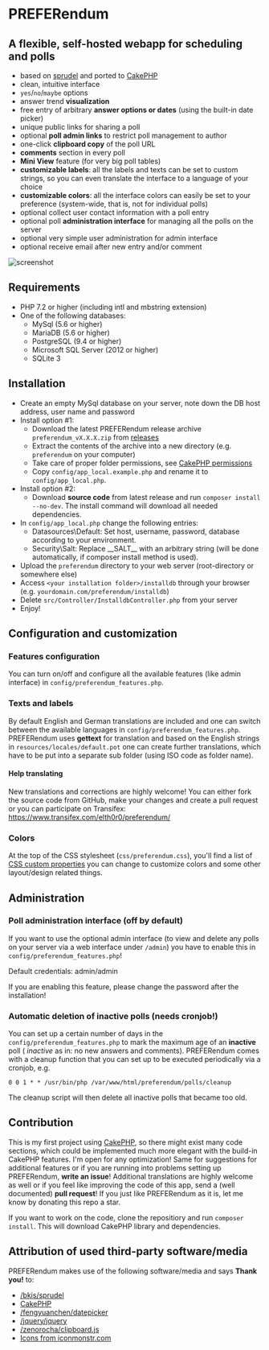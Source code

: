 # PREFERendum
## A flexible, self-hosted webapp for scheduling and polls

- based on [sprudel](https://github.com/bkis/sprudel) and ported to [CakePHP](https://github.com/cakephp/cakephp)
- clean, intuitive interface
- `yes`/`no`/`maybe` options
- answer trend **visualization**
- free entry of arbitrary **answer options or dates** (using the built-in date picker)
- unique public links for sharing a poll
- optional **poll admin links** to restrict poll management to author
- one-click **clipboard copy** of the poll URL
- **comments** section in every poll
- **Mini View** feature (for very big poll tables)
- **customizable labels**: all the labels and texts can be set to custom strings, so you can even translate the interface to a language of your choice
- **customizable colors**: all the interface colors can easily be set to your preference (system-wide, that is, not for individual polls)
- optional collect user contact information with a poll entry
- optional poll **administration interface** for managing all the polls on the server
- optional very simple user administration for admin interface
- optional receive email after new entry and/or comment

![screenshot](https://user-images.githubusercontent.com/26674558/121807573-faaea200-cc54-11eb-838f-4d31639b0915.png)

## Requirements
- PHP 7.2 or higher (including intl and mbstring extension)
- One of the following databases:
  - MySql (5.6 or higher)
  - MariaDB (5.6 or higher)
  - PostgreSQL (9.4 or higher)
  - Microsoft SQL Server (2012 or higher)
  - SQLite 3

## Installation
- Create an empty MySql database on your server, note down the DB host address, user name and password
- Install option #1:
  - Download the latest PREFERendum release archive `preferendum_vX.X.X.zip` from [releases](https://github.com/ElTh0r0/preferendum/releases)
  - Extract the contents of the archive into a new directory (e.g. `preferendum` on your computer)
  - Take care of proper folder permissions, see [CakePHP permissions](https://book.cakephp.org/4/en/installation.html#permissions)
  - Copy `config/app_local.example.php` and rename it to `config/app_local.php`.
- Install option #2:
  - Download **source code** from latest release and run `composer install --no-dev`. The install command will download all needed dependencies.
- In `config/app_local.php` change the following entries:
  - Datasources\Default: Set host, username, password, database according to your environment.
  - Security\Salt: Replace \_\_SALT\_\_ with an arbitrary string (will be done automatically, if composer install method is used).
- Upload the `preferendum` directory to your web server (root-directory or somewhere else)
- Access `<your installation folder>/installdb` through your browser (e.g. `yourdomain.com/preferendum/installdb`)
-  Delete `src/Controller/InstalldbController.php` from your server
-  Enjoy!

## Configuration and customization
### Features configuration
You can turn on/off and configure all the available features (like admin interface) in `config/preferendum_features.php`.
### Texts and labels
By default English and German translations are included and one can switch between the available languages in `config/preferendum_features.php`. PREFERendum uses **gettext** for translation and based on the English strings in `resources/locales/default.pot` one can create further translations, which have to be put into a separate sub folder (using ISO code as folder name).

#### Help translating
New translations and corrections are highly welcome! You can either fork the source code from GitHub, make your changes and create a pull request or you can participate on Transifex: https://www.transifex.com/elth0r0/preferendum/

### Colors
At the top of the CSS stylesheet (`css/preferendum.css`), you'll find a list of [CSS custom properties](https://developer.mozilla.org/en-US/docs/Web/CSS/--*) you can change to customize colors and some other layout/design related things.

## Administration
### Poll administration interface (off by default)
If you want to use the optional admin interface (to view and delete any polls on your server via a web interface under `/admin`) you have to enable this in `config/preferendum_features.php`!

Default credentials: admin/admin

If you are enabling this feature, please change the password after the installation!

### Automatic deletion of inactive polls (needs cronjob!)
You can set up a certain number of days in the `config/preferendum_features.php` to mark the maximum age of an **inactive** poll ( *inactive* as in: no new answers and comments). PREFERendum comes with a cleanup function that you can set up to be executed periodically via a cronjob, e.g.

`0 0 1 * * /usr/bin/php /var/www/html/preferendum/polls/cleanup`

The cleanup script will then delete all inactive polls that became too old.

## Contribution
This is my first project using [CakePHP](https://cakephp.org), so there might exist many code sections, which could be implemented much more elegant with the build-in CakePHP features. I'm open for any optimization! Same for suggestions for additional features or if you are running into problems setting up PREFERendum, **write an issue**! Additional translations are highly welcome as well or if you feel like improving the code of this app, send a (well documented) **pull request**! If you just like PREFERendum as it is, let me know by donating this repo a star.

If you want to work on the code, clone the repositiory and run `composer install`. This will download CakePHP library and dependencies.

## Attribution of used third-party software/media
PREFERendum makes use of the following software/media and says **Thank you!** to:

- [/bkis/sprudel](https://github.com/bkis/sprudel)
- [CakePHP](https://cakephp.org)
- [/fengyuanchen/datepicker](https://github.com/fengyuanchen/datepicker)
- [/jquery/jquery](https://github.com/jquery/jquery)
- [/zenorocha/clipboard.js](https://github.com/zenorocha/clipboard.js)
- [Icons from iconmonstr.com](http://www.iconmonstr.com)
